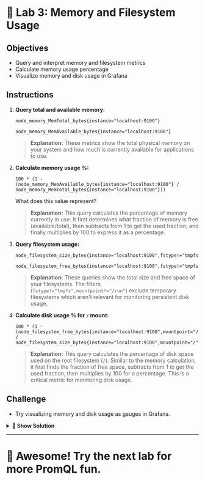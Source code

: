 # 💾 Lab 3: Memory and Filesystem Usage

## Objectives
- Query and interpret memory and filesystem metrics
- Calculate memory usage percentage
- Visualize memory and disk usage in Grafana

## Instructions
1. **Query total and available memory:**
   ```
   node_memory_MemTotal_bytes{instance="localhost:9100"}
   ```
   
   ```
   node_memory_MemAvailable_bytes{instance="localhost:9100"}
   ```
   
   > **Explanation:** These metrics show the total physical memory on your system and how much is currently available for applications to use.
2. **Calculate memory usage %:**
   ```
   100 * (1 - (node_memory_MemAvailable_bytes{instance="localhost:9100"} / node_memory_MemTotal_bytes{instance="localhost:9100"}))
   ```
   What does this value represent?
   
   > **Explanation:** This query calculates the percentage of memory currently in use. It first determines what fraction of memory is free (available/total), then subtracts from 1 to get the used fraction, and finally multiplies by 100 to express it as a percentage.
3. **Query filesystem usage:**
   ```
   node_filesystem_size_bytes{instance="localhost:9100",fstype!="tmpfs",mountpoint!="/run"}
   ```
   
   ```
   node_filesystem_free_bytes{instance="localhost:9100",fstype!="tmpfs",mountpoint!="/run"}
   ```
   
   > **Explanation:** These queries show the total size and free space of your filesystems. The filters (`fstype!="tmpfs",mountpoint!="/run"`) exclude temporary filesystems which aren't relevant for monitoring persistent disk usage.
4. **Calculate disk usage % for `/` mount:**
   ```
   100 * (1 - (node_filesystem_free_bytes{instance="localhost:9100",mountpoint="/"} / node_filesystem_size_bytes{instance="localhost:9100",mountpoint="/"}))
   ```
   
   > **Explanation:** This query calculates the percentage of disk space used on the root filesystem (`/`). Similar to the memory calculation, it first finds the fraction of free space, subtracts from 1 to get the used fraction, then multiplies by 100 for a percentage. This is a critical metric for monitoring disk usage.

## Challenge
- Try visualizing memory and disk usage as gauges in Grafana.

<details>
<summary>🧠 <b>Show Solution</b></summary>

To create gauge visualizations for memory and disk usage in Grafana:

1. **Create a memory usage gauge:**
   - Click "+ Add panel" in Grafana and select the "Gauge" visualization
   - Enter the memory usage query:
     ```
     100 * (1 - (node_memory_MemAvailable_bytes{instance="localhost:9100"} / node_memory_MemTotal_bytes{instance="localhost:9100"}))
     ```
   - Set threshold values:
     - Green: 0-70%
     - Yellow: 70-85%
     - Red: 85-100%
   - Label the panel "Memory Usage %"

2. **Create a disk usage gauge:**
   - Create another gauge panel
   - Enter the disk usage query:
     ```
     100 * (1 - (node_filesystem_free_bytes{instance="localhost:9100",mountpoint="/"} / node_filesystem_size_bytes{instance="localhost:9100",mountpoint="/"}))
     ```
   - Set threshold values:
     - Green: 0-75%
     - Yellow: 75-90%
     - Red: 90-100%
   - Label the panel "Root Filesystem Usage %"

3. **Arrange both gauges side by side** in your dashboard for an at-a-glance overview of system resource usage.

Gauges are particularly effective for metrics with well-defined thresholds, allowing you to quickly assess the health of your system without needing to interpret line graphs.

</details>

---

# 🌟 Awesome! Try the next lab for more PromQL fun.
